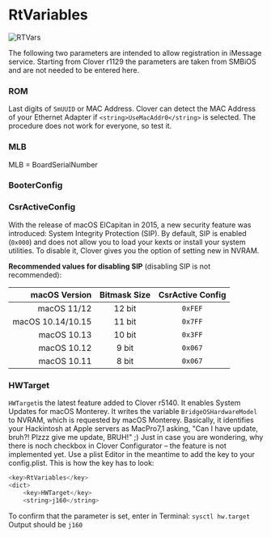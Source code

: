 # RtVariables
![RTVars](https://user-images.githubusercontent.com/76865553/136703846-afb63687-ddd4-4e35-b544-9d7c2ff6d260.jpeg)

The following two parameters are intended to allow registration in iMessage service.
Starting from Clover r1129 the parameters are taken from SMBiOS and are not needed to be entered here.

### ROM
Last digits of `SmUUID` or MAC Address. Clover can detect the MAC Address of your Ethernet Adapter if `<string>UseMacAddr0</string>` is selected. The procedure does not work for everyone, so test it.

### MLB
MLB = BoardSerialNumber

### BooterConfig

### CsrActiveConfig
With the release of macOS ElCapitan in 2015, a new security feature was introduced: System Integrity Protection (SIP). By default, SIP is enabled (`0x000`) and does not allow you to load your kexts or install your system utilities. To disable it, Clover gives you the option of setting new in NVRAM.

**Recommended values for disabling SIP** (disabling SIP is not recommended):

| macOS Version     | Bitmask Size | CsrActive Config |
|------------------:|:------------:|:----------------:|
| macOS 11/12		| 12 bit       |          `0xFEF` |
| macOS 10.14/10.15 | 11 bit       |          `0x7FF` |
| macOS 10.13       | 10 bit       |          `0x3FF` |
| macOS 10.12       | 9 bit        |          `0x067` |
| macOS 10.11       | 8 bit        |          `0x067` |

### HWTarget
`HWTarget`is the latest feature added to Clover r5140. It enables System Updates for macOS Monterey. It writes the variable `BridgeOSHardwareModel` to NVRAM, which is requested by macOS Monterey. Basically, it identifies your Hackintosh at Apple servers as MacPro7,1 asking, "Can I have update, bruh?! Plzzz give me update, BRUH!" ;) Just in case you are wondering, why there is noch checkbox in Clover Configurator – the feature is not implemented yet. Use a plist Editor in the meantime to add the key to your config.plist.  This is how the key has to look:

```swift
<key>RtVariables</key>
<dict>
	<key>HWTarget</key>
	<string>j160</string>
```
To confirm that the parameter is set, enter in Terminal: `sysctl hw.target`</br>
Output should be `j160`
